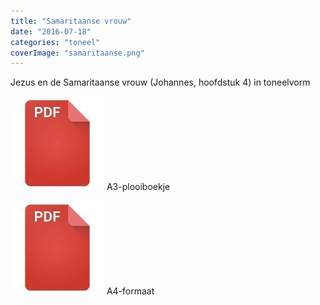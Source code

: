 ```yaml
---
title: "Samaritaanse vrouw"
date: "2016-07-18"
categories: "toneel"
coverImage: "samaritaanse.png"
---
```


Jezus en de Samaritaanse vrouw (Johannes, hoofdstuk 4) in toneelvorm

<!--more-->

[![pdf](images/2bdd26a893f94f1d69b5a89ee751a599-150x150.jpg)](https://storage.googleapis.com/geloven-leren/toneel/Jezus%20en%20de%20samaritaanse%20vrouw-a3.pdf) A3-plooiboekje

[![pdf](images/2bdd26a893f94f1d69b5a89ee751a599-150x150.jpg)](https://storage.googleapis.com/geloven-leren/toneel/Jezus%20en%20de%20samaritaanse%20vrouw.pdf) A4-formaat
